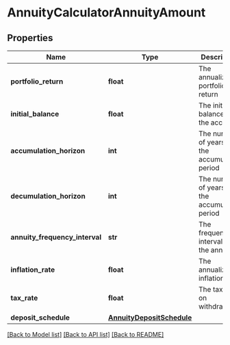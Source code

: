 # AnnuityCalculatorAnnuityAmount

## Properties
Name | Type | Description | Notes
------------ | ------------- | ------------- | -------------
**portfolio_return** | **float** | The annualized portfolio return | 
**initial_balance** | **float** | The initial balance of the account | 
**accumulation_horizon** | **int** | The number of years in the accumulation period | 
**decumulation_horizon** | **int** | The number of years in the accumulation period | 
**annuity_frequency_interval** | **str** | The frequency interval of the annuity | [optional] [default to 'year']
**inflation_rate** | **float** | The annualized inflation rate | [optional] 
**tax_rate** | **float** | The tax rate on withdrawals | [optional] 
**deposit_schedule** | [**AnnuityDepositSchedule**](AnnuityDepositSchedule.md) |  | [optional] 

[[Back to Model list]](../README.md#documentation-for-models) [[Back to API list]](../README.md#documentation-for-api-endpoints) [[Back to README]](../README.md)


